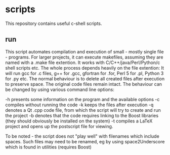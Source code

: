 # scripts

This repository contains useful c-shell scripts. 

## run

This script automates compilation and execution of small - mostly single file - programs. 
For larger projects, it can execute makefiles, assuming they are named with a .make file extention.
It works with C/C++/java/Perl/Python/c shell scripts etc.
The whole process depends heavily on the file extention:
It will run gcc for .c files, g++ for .gcc, gfortran for .for, Perl 5 for .pl, Python 3 for .py etc.
The normal behaviour is to delete all created files after execution to preserve space. 
The original code files remain intact. The behaviour can be changed by using various command line options:

-h presents some information on the program and the available options
-c compiles without running the code
-k keeps the files after execution
-q denotes a Qt .cpp code file, from which the script will try to create and run the project
-b denotes that the code requires linking to the Boost libraries (they should obviously be installed on the system)
-t compiles a LaTeX project and opens up the postscript file for viewing.

To be noted - the script does not "play well" with filenames which include spaces. 
Such files may need to be renamed, eg by using space2Underscore which is found in utilities (requires Boost)

